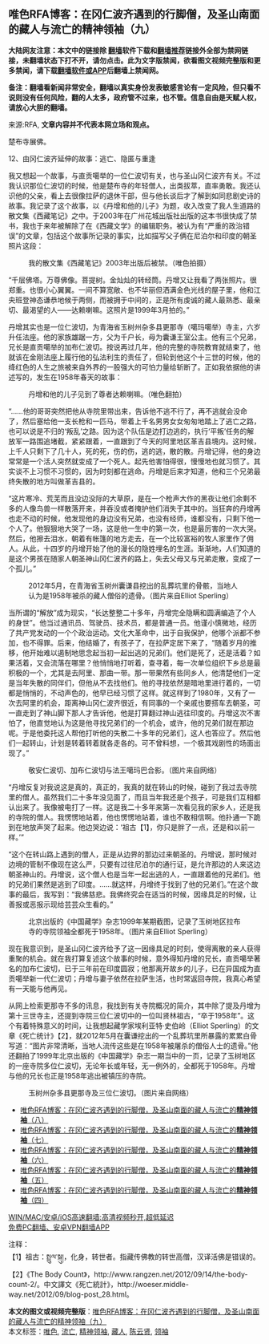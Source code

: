  <h2>唯色RFA博客：在冈仁波齐遇到的行脚僧，及圣山南面的藏人与流亡的精神领袖（九）</h2> <p class="notice"><b>大陆网友注意：本文中的链接除 <a href="https://github.com/bannedbook/fanqiang" >翻墙</a>软件下载和<a href="https://github.com/killgcd/justmysocks/blob/master/README.md">翻墙推荐</a>链接外全部为禁网链接，未翻墙状态下打不开，请勿点击。此为文字版禁闻，欲看图文视频完整版和更多禁闻，请下载<a href="https://github.com/bannedbook/fanqiang">翻墙软件或APP</a>后翻墙上禁闻网。</p><p>备注：翻墙看新闻非常安全，翻墙以真实身份发表敏感言论有一定风险，但只看不说则没有任何风险，翻的人太多，政府管不过来，也不管。信息自由是天赋人权，请放心大胆的翻墙。</b></p>  <div class="entry"> <p>来源:RFA, <strong>文章内容并不代表本网立场和观点。</strong></p> <p>&#26970;&#24067;&#23546;&#23637;&#20315;&#12290;             </p> <p>12&#12289;&#30001;&#20872;&#20161;&#27874;&#40784;&#24310;&#20280;&#30340;&#25925;&#20107;&#65306;&#36867;&#20129;&#12289;&#38544;&#21311;&#19982;&#37325;&#36898;</p>  <p>&#25105;&#21448;&#24819;&#36215;&#19968;&#20010;&#25925;&#20107;&#65292;&#19982;&#30452;&#36129;&#22134;&#20030;&#30340;&#19968;&#20301;&#20161;&#27874;&#20999;&#26377;&#20851;&#65292;&#20063;&#19982;&#22307;&#23665;&#20872;&#20161;&#27874;&#40784;&#26377;&#20851;&#12290;&#19981;&#36807;&#25105;&#35748;&#35782;&#37027;&#20301;&#20161;&#27874;&#20999;&#30340;&#26102;&#20505;&#65292;&#20182;&#26159;&#26970;&#24067;&#23546;&#30340;&#24180;&#36731;&#20711;&#20154;&#65292;&#20986;&#31867;&#25300;&#33795;&#65292;&#30452;&#29575;&#21191;&#25954;&#12290;&#25105;&#36824;&#35748;&#35782;&#20182;&#30340;&#29238;&#20146;&#65292;&#30475;&#19978;&#21435;&#24456;&#20687;&#25289;&#33832;&#30340;&#36864;&#20241;&#24178;&#37096;&#65292;&#20294;&#19982;&#20182;&#38271;&#35848;&#21518;&#25165;&#20102;&#35299;&#21040;&#22914;&#21516;&#24754;&#21095;&#21490;&#35799;&#30340;&#25925;&#20107;&#12290;&#25105;&#35760;&#24405;&#20102;&#36825;&#20010;&#25925;&#20107;&#65292;&#20197;&#12298;&#20025;&#22686;&#21644;&#20182;&#30340;&#20799;&#23376;&#12299;&#20026;&#39064;&#65292;&#25910;&#20837;&#25913;&#21464;&#20102;&#25105;&#20154;&#29983;&#36947;&#36335;&#30340;&#25955;&#25991;&#38598;&#12298;&#35199;&#34255;&#31508;&#35760;&#12299;&#20043;&#20013;&#12290;&#20110;2003&#24180;&#22312;&#24191;&#24030;&#33457;&#22478;&#20986;&#29256;&#31038;&#20986;&#29256;&#30340;&#36825;&#26412;&#20070;&#24456;&#24555;&#25104;&#20102;&#31105;&#20070;&#65292;&#25105;&#20063;&#20110;&#26469;&#24180;&#34987;&#35299;&#38500;&#20102;&#22312;&#12298;&#35199;&#34255;&#25991;&#23398;&#12299;&#30340;&#32534;&#36753;&#32844;&#21153;&#12290;&#34987;&#35748;&#20026;&#26377;&#8220;&#20005;&#37325;&#30340;&#25919;&#27835;&#38169;&#35823;&#8221;&#30340;&#25991;&#31456;&#65292;&#21253;&#25324;&#36825;&#20010;&#25925;&#20107;&#25152;&#35760;&#24405;&#30340;&#20107;&#23454;&#65292;&#27604;&#22914;&#25551;&#20889;&#29238;&#23376;&#20457;&#22312;&#23612;&#27850;&#23572;&#21644;&#21360;&#24230;&#30340;&#26397;&#22307;&#29031;&#29255;&#36825;&#27573;&#65306;</p> <p><figure> <figcaption>&#25105;&#30340;&#25955;&#25991;&#38598;&#12298;&#35199;&#34255;&#31508;&#35760;&#12299;2003&#24180;&#20986;&#29256;&#21518;&#34987;&#31105;&#12290;&#65288;&#21807;&#33394;&#25293;&#25668;&#65289;</figcaption></figure> <p>&#8220;&#21315;&#23618;&#20315;&#22612;&#12290;&#19975;&#23562;&#20315;&#20687;&#12290;&#33769;&#25552;&#26641;&#12290;&#37329;&#28799;&#28799;&#30340;&#36716;&#32463;&#31570;&#12290;&#20025;&#22686;&#21448;&#35753;&#25105;&#30475;&#20102;&#20004;&#24352;&#29031;&#29255;&#12290;&#24456;&#37073;&#37325;&#12290;&#20063;&#24456;&#23567;&#24515;&#32764;&#32764;&#12290;&#19968;&#38388;&#19981;&#31639;&#23485;&#25950;&#12289;&#20063;&#19981;&#21326;&#20029;&#20294;&#27922;&#28385;&#37329;&#33394;&#20809;&#32447;&#30340;&#23627;&#23376;&#37324;&#65292;&#20182;&#21644;&#27743;&#22830;&#29677;&#30331;&#31070;&#24577;&#35878;&#24685;&#22320;&#20505;&#20110;&#20004;&#20391;&#65292;&#32780;&#34987;&#25317;&#20110;&#20013;&#38388;&#30340;&#65292;&#27491;&#26159;&#25152;&#26377;&#34388;&#35802;&#30340;&#34255;&#20154;&#26368;&#29087;&#24713;&#12289;&#26368;&#20146;&#20999;&#12289;&#26368;&#28212;&#26395;&#30340;&#20154;&#8212;&#8212;&#36798;&#36182;&#21895;&#22043;&#12290;&#36825;&#29031;&#29255;&#26159;1999&#24180;3&#26376;&#25293;&#30340;&#12290;&#8221;</p> <p>&#20025;&#22686;&#20854;&#23454;&#20063;&#26159;&#19968;&#20301;&#20161;&#27874;&#20999;&#65292;&#20026;&#38738;&#28023;&#30465;&#29577;&#26641;&#24030;&#26434;&#22810;&#21439;&#26356;&#37027;&#23546;&#65288;&#22134;&#29595;&#22134;&#20030;&#65289;&#23546;&#20027;&#65292;&#20845;&#23681;&#21319;&#20219;&#27861;&#24231;&#12290;&#20182;&#30340;&#23478;&#26063;&#38596;&#36382;&#19968;&#26041;&#65292;&#29238;&#20026;&#21315;&#25143;&#38271;&#65292;&#27597;&#20026;&#22218;&#35878;&#29579;&#23460;&#20844;&#20027;&#12290;&#20182;&#26377;&#19977;&#20010;&#20804;&#24351;&#65292;&#20804;&#38271;&#26159;&#30452;&#36129;&#22134;&#20030;&#30340;&#21152;&#24067;&#20161;&#27874;&#20999;&#12290;&#25353;&#35828;&#20877;&#36807;&#20960;&#24180;&#65292;&#20182;&#30340;&#23436;&#25972;&#30340;&#23546;&#38498;&#25945;&#32946;&#23601;&#32467;&#26463;&#20102;&#65292;&#20182;&#23601;&#35813;&#22312;&#37329;&#21018;&#27861;&#24231;&#19978;&#23653;&#34892;&#20182;&#30340;&#24344;&#27861;&#21033;&#29983;&#30340;&#36131;&#20219;&#20102;&#65292;&#20294;&#36718;&#21040;&#20182;&#36825;&#20010;&#21313;&#19977;&#19990;&#30340;&#26102;&#20505;&#65292;&#20182;&#30340;&#32475;&#32418;&#33394;&#30340;&#20154;&#29983;&#20043;&#26053;&#34987;&#26469;&#33258;&#22806;&#30028;&#30340;&#19968;&#32929;&#24378;&#22823;&#30340;&#21487;&#24597;&#21147;&#37327;&#32473;&#26025;&#26029;&#20102;&#12290;&#27491;&#22914;&#25105;&#20381;&#25454;&#20182;&#30340;&#35762;&#36848;&#20889;&#30340;&#65292;&#21457;&#29983;&#22312;1958&#24180;&#26149;&#22825;&#30340;&#25925;&#20107;&#65306;</p>  <p><figure> <figcaption>&#20025;&#22686;&#21644;&#20182;&#30340;&#20799;&#23376;&#35265;&#21040;&#20102;&#23562;&#32773;&#36798;&#36182;&#21895;&#22043;&#12290;&#65288;&#21807;&#33394;&#32763;&#25293;&#65289;</figcaption></figure> <p>&#8220;&#8230;&#8230;&#20182;&#30340;&#21733;&#21733;&#31361;&#28982;&#25226;&#20182;&#20174;&#23546;&#38498;&#37324;&#24102;&#20986;&#26469;&#65292;&#21578;&#35785;&#20182;&#19981;&#36867;&#19981;&#34892;&#20102;&#65292;&#20877;&#19981;&#36867;&#23601;&#20250;&#27809;&#21629;&#20102;&#65292;&#28982;&#21518;&#22622;&#32473;&#20182;&#19968;&#25903;&#38271;&#26538;&#21644;&#19968;&#21305;&#39532;&#65292;&#24102;&#30528;&#19978;&#21315;&#21517;&#30007;&#30007;&#22899;&#22899;&#21254;&#21254;&#22320;&#36367;&#19978;&#20102;&#36867;&#20129;&#20043;&#36335;&#65292;&#20063;&#21487;&#20197;&#35828;&#26159;&#19981;&#24402;&#30340;&#8216;&#21467;&#20081;&#8217;&#20043;&#36335;&#12290;&#22240;&#20026;&#36825;&#20010;&#38431;&#20237;&#26159;&#36793;&#25171;&#36793;&#36867;&#30340;&#65292;&#25191;&#34892;&#8216;&#24179;&#21467;&#8217;&#20219;&#21153;&#30340;&#35299;&#25918;&#20891;&#19968;&#36335;&#22260;&#36861;&#22581;&#25130;&#65292;&#32039;&#32039;&#36319;&#30528;&#65292;&#19968;&#30452;&#36319;&#21040;&#20102;&#20170;&#22825;&#30340;&#38463;&#37324;&#22320;&#21306;&#38761;&#21513;&#21439;&#22659;&#20869;&#12290;&#36825;&#26102;&#20505;&#65292;&#19978;&#21315;&#20154;&#21482;&#21097;&#19979;&#20102;&#20960;&#21313;&#20154;&#65292;&#27515;&#30340;&#27515;&#65292;&#20260;&#30340;&#20260;&#65292;&#36867;&#30340;&#36867;&#65292;&#25955;&#30340;&#25955;&#12290;&#20025;&#22686;&#35760;&#24471;&#65292;&#20182;&#30340;&#36523;&#36793;&#24120;&#24120;&#26159;&#19968;&#20010;&#27963;&#20154;&#31361;&#28982;&#23601;&#21464;&#25104;&#20102;&#19968;&#20010;&#27515;&#20154;&#12290;&#36215;&#20808;&#20182;&#23475;&#24597;&#24471;&#24456;&#65292;&#24930;&#24930;&#22320;&#20063;&#23601;&#20064;&#24815;&#20102;&#12290;&#20854;&#23454;&#35848;&#19981;&#19978;&#20064;&#24815;&#19981;&#20064;&#24815;&#30340;&#65292;&#22240;&#20026;&#26102;&#21051;&#37117;&#22312;&#36867;&#21629;&#12290;&#20025;&#22686;&#26159;&#21518;&#26469;&#25165;&#30693;&#36947;&#65292;&#20182;&#21644;&#19977;&#20010;&#20804;&#24351;&#26368;&#32456;&#22833;&#25955;&#30340;&#22320;&#26041;&#21483;&#20570;&#38761;&#21513;&#21439;&#30340;&#12290;</p> <p>&#8220;&#36825;&#29255;&#23506;&#20919;&#12289;&#33618;&#33436;&#32780;&#19988;&#27809;&#36793;&#27809;&#38469;&#30340;&#22823;&#33609;&#21407;&#65292;&#26159;&#22312;&#19968;&#20010;&#26538;&#22768;&#22823;&#20316;&#30340;&#40657;&#22812;&#35753;&#20182;&#20204;&#20313;&#21097;&#19981;&#22810;&#30340;&#20154;&#20687;&#40479;&#20861;&#19968;&#26679;&#25955;&#33853;&#24320;&#26469;&#65292;&#24182;&#21534;&#27809;&#25110;&#32773;&#25513;&#25252;&#20182;&#20204;&#28040;&#22833;&#20110;&#20854;&#20013;&#30340;&#12290;&#24403;&#29378;&#22868;&#30340;&#20025;&#22686;&#20877;&#20063;&#36208;&#19981;&#21160;&#30340;&#26102;&#20505;&#65292;&#20182;&#21457;&#29616;&#20182;&#30340;&#36523;&#36793;&#27809;&#26377;&#20804;&#24351;&#65292;&#20063;&#27809;&#26377;&#32463;&#24072;&#65292;&#35841;&#37117;&#27809;&#26377;&#65292;&#21482;&#21097;&#19979;&#20182;&#19968;&#20010;&#20154;&#20102;&#12290;&#20182;&#29408;&#29408;&#22320;&#22823;&#21741;&#20102;&#19968;&#22330;&#65292;&#36825;&#26159;&#20182;&#19968;&#29983;&#20013;&#30340;&#31532;&#19968;&#27425;&#65292;&#20063;&#26159;&#26368;&#21385;&#23475;&#30340;&#19968;&#27425;&#22823;&#21741;&#12290;&#28982;&#21518;&#65292;&#20182;&#25830;&#21435;&#27882;&#27700;&#65292;&#26397;&#30528;&#26377;&#24080;&#31735;&#30340;&#22320;&#26041;&#36208;&#21435;&#65292;&#22312;&#19968;&#20010;&#27604;&#36739;&#23500;&#35029;&#30340;&#29287;&#20154;&#23478;&#37324;&#20316;&#20102;&#20323;&#20154;&#12290;&#20174;&#27492;&#65292;&#21313;&#22235;&#23681;&#30340;&#20025;&#22686;&#24320;&#22987;&#20102;&#20182;&#30340;&#28459;&#38271;&#30340;&#38544;&#22995;&#22475;&#21517;&#30340;&#29983;&#28079;&#12290;&#28176;&#28176;&#22320;&#65292;&#20154;&#20204;&#30693;&#36947;&#30340;&#26159;&#36825;&#20010;&#30007;&#23401;&#22312;&#38543;&#23478;&#20154;&#26397;&#22307;&#31070;&#23665;&#20872;&#20161;&#27874;&#40784;&#30340;&#36335;&#19978;&#65292;&#22833;&#21435;&#29238;&#27597;&#21448;&#19982;&#20804;&#24351;&#36208;&#25955;&#65292;&#21464;&#25104;&#20102;&#19968;&#20010;&#23396;&#20799;&#12290;&#8221;</p> <p><figure> <figcaption>2012&#24180;5&#26376;&#65292;&#22312;&#38738;&#28023;&#30465;&#29577;&#26641;&#24030;&#22218;&#35878;&#21439;&#25366;&#20986;&#30340;&#20081;&#33900;&#22353;&#37324;&#30340;&#39592;&#39608;&#65292;&#24403;&#22320;&#20154;&#35748;&#20026;&#26159;1958&#24180;&#34987;&#26432;&#30340;&#34255;&#20154;&#20711;&#20439;&#30340;&#36951;&#39592;&#12290;&#65288;&#22270;&#29255;&#26469;&#33258;Elliot Sperling&#65289;</figcaption></figure> <p>&#24403;&#25152;&#35859;&#30340;&#8220;&#35299;&#25918;&#8221;&#25104;&#20026;&#29616;&#23454;&#65292;&#8220;&#38271;&#36798;&#25972;&#25972;&#20108;&#21313;&#22810;&#24180;&#65292;&#20025;&#22686;&#23436;&#20840;&#38544;&#30610;&#21644;&#22278;&#28385;&#32534;&#36896;&#20102;&#20010;&#20154;&#30340;&#36523;&#19990;&#8221;&#12290;&#20182;&#24403;&#36807;&#36890;&#35759;&#21592;&#12289;&#39550;&#39542;&#21592;&#12289;&#25216;&#26415;&#21592;&#65292;&#37117;&#26159;&#26222;&#36890;&#19968;&#21592;&#12290;&#20182;&#35880;&#23567;&#24910;&#24494;&#22320;&#65292;&#32463;&#21382;&#20102;&#20849;&#20135;&#20826;&#21457;&#21160;&#30340;&#19968;&#20010;&#20010;&#25919;&#27835;&#36816;&#21160;&#12290;&#25991;&#21270;&#22823;&#38761;&#21629;&#20013;&#65292;&#20986;&#20110;&#33258;&#25105;&#20445;&#25252;&#65292;&#20182;&#21738;&#20010;&#27966;&#37117;&#19981;&#21442;&#21152;&#65292;&#20063;&#19981;&#24471;&#32618;&#12290;&#21518;&#26469;&#65292;&#20182;&#32467;&#23130;&#20102;&#65292;&#26377;&#23401;&#23376;&#20102;&#65292;&#22312;&#25289;&#33832;&#23450;&#23621;&#19979;&#26469;&#20102;&#65292;&#8220;&#38543;&#30528;&#23681;&#26376;&#30340;&#25512;&#31227;&#65292;&#20182;&#24320;&#22987;&#38590;&#20197;&#36943;&#21046;&#22320;&#24605;&#24565;&#36215;&#24403;&#21021;&#19968;&#36215;&#20986;&#36867;&#30340;&#20804;&#24351;&#20204;&#12290;&#20182;&#20204;&#26159;&#27515;&#20102;&#65292;&#36824;&#26159;&#27963;&#30528;&#65311;&#22914;&#26524;&#27963;&#30528;&#65292;&#21448;&#20250;&#27969;&#33853;&#22312;&#21738;&#37324;&#65311;&#20182;&#24708;&#24708;&#22320;&#25171;&#21548;&#30528;&#65292;&#26597;&#23547;&#30528;&#65292;&#27599;&#19968;&#27425;&#21333;&#20301;&#32452;&#32455;&#19979;&#20065;&#24635;&#26159;&#26368;&#31215;&#26497;&#30340;&#19968;&#20010;&#65292;&#23588;&#20854;&#26159;&#21435;&#38463;&#37324;&#12289;&#37027;&#26354;&#19968;&#24102;&#12290;&#37027;&#19968;&#24102;&#26524;&#28982;&#26377;&#20123;&#21516;&#20065;&#20154;&#65292;&#20182;&#28165;&#26970;&#20182;&#20204;&#19968;&#23450;&#26159;&#24403;&#24180;&#22833;&#25955;&#30340;&#21516;&#20276;&#20204;&#65292;&#20294;&#20182;&#20174;&#19981;&#21435;&#25214;&#20182;&#20204;&#12290;&#20182;&#30340;&#23547;&#25214;&#20381;&#28982;&#26159;&#26263;&#22320;&#37324;&#36827;&#34892;&#30528;&#30340;&#65292;&#19968;&#20999;&#37117;&#26159;&#24708;&#24708;&#30340;&#65292;&#19981;&#21160;&#22768;&#33394;&#30340;&#65292;&#20182;&#26089;&#24050;&#32463;&#20064;&#24815;&#20102;&#36825;&#26679;&#12290;&#23601;&#36825;&#26679;&#21040;&#20102;1980&#24180;&#65292;&#21448;&#26377;&#20102;&#19968;&#27425;&#21435;&#38463;&#37324;&#30340;&#26426;&#20250;&#65292;&#36317;&#31163;&#31070;&#23665;&#20872;&#20161;&#27874;&#40784;&#24456;&#36817;&#65292;&#26377;&#21516;&#20107;&#30340;&#19968;&#20010;&#20146;&#25114;&#20063;&#35201;&#25645;&#36710;&#21435;&#26397;&#22307;&#65292;&#21487;&#19968;&#30452;&#36208;&#21040;&#20102;&#31070;&#23665;&#33050;&#19979;&#37027;&#20154;&#25165;&#21578;&#35785;&#20182;&#65292;&#20182;&#26159;&#25171;&#31639;&#32763;&#36807;&#31070;&#23665;&#36867;&#24448;&#21360;&#24230;&#30340;&#12290;&#20025;&#22686;&#36825;&#27425;&#19981;&#23475;&#24597;&#20102;&#65292;&#20182;&#30452;&#35273;&#22320;&#35748;&#20026;&#36825;&#26159;&#20182;&#23547;&#25214;&#20804;&#24351;&#20204;&#30340;&#19968;&#20010;&#26426;&#20250;&#65292;&#25110;&#35768;&#65292;&#20182;&#30340;&#20804;&#24351;&#20204;&#23601;&#22312;&#37027;&#36793;&#21602;&#12290;&#20110;&#26159;&#20182;&#22996;&#25176;&#36825;&#20154;&#24110;&#20182;&#25171;&#21548;&#20182;&#30340;&#22833;&#25955;&#20108;&#21313;&#22810;&#24180;&#30340;&#20804;&#24351;&#20204;&#65292;&#36825;&#20154;&#20063;&#31572;&#24212;&#20102;&#12290;&#28982;&#21518;&#20182;&#20204;&#19968;&#36215;&#36716;&#23665;&#65292;&#35745;&#21010;&#26159;&#36716;&#30528;&#36716;&#30528;&#23601;&#21508;&#36208;&#21508;&#30340;&#12290;&#21487;&#19981;&#26366;&#26009;&#24819;&#65292;&#19968;&#20010;&#26497;&#20854;&#25103;&#21095;&#24615;&#30340;&#22330;&#38754;&#20986;&#29616;&#20102;&#12290;&#8221;</p>  <p><figure> <figcaption>&#25964;&#23433;&#20161;&#27874;&#20999;&#12289;&#21152;&#24067;&#20161;&#27874;&#20999;&#19982;&#27861;&#29579;&#22134;&#29595;&#24052;&#21512;&#24433;&#12290;&#65288;&#22270;&#29255;&#26469;&#33258;&#32593;&#32476;&#65289;</figcaption></figure> <p>&#8220;&#20025;&#22686;&#21453;&#22797;&#23545;&#25105;&#35828;&#36825;&#26159;&#30495;&#30340;&#65292;&#30495;&#27491;&#30340;&#65292;&#25105;&#30495;&#30340;&#23601;&#22312;&#36716;&#23665;&#30340;&#26102;&#20505;&#65292;&#30896;&#21040;&#20102;&#25105;&#36807;&#21435;&#23546;&#38498;&#37324;&#30340;&#20711;&#20154;&#12290;&#34429;&#28982;&#25105;&#20204;&#20108;&#21313;&#22810;&#24180;&#27809;&#35265;&#38754;&#20102;&#65292;&#32780;&#19988;&#24403;&#24180;&#25105;&#36824;&#26159;&#20010;&#23401;&#23376;&#65292;&#21487;&#26159;&#25105;&#20204;&#20114;&#30456;&#37117;&#35748;&#20986;&#26469;&#20102;&#12290;&#25105;&#20687;&#34987;&#30005;&#25171;&#20102;&#19968;&#26679;&#12290;&#36825;&#26159;&#25105;&#20108;&#21313;&#22810;&#24180;&#26469;&#31532;&#19968;&#27425;&#30475;&#35265;&#25105;&#30340;&#23478;&#20065;&#20154;&#65292;&#36824;&#26159;&#25105;&#30340;&#23546;&#38498;&#30340;&#20711;&#20154;&#12290;&#25105;&#24867;&#24867;&#22320;&#31449;&#30528;&#65292;&#20182;&#20063;&#24867;&#24867;&#22320;&#31449;&#30528;&#65292;&#35841;&#20063;&#19981;&#25954;&#30456;&#20449;&#21834;&#12290;&#20182;&#25169;&#36890;&#19968;&#19979;&#36330;&#21040;&#22312;&#22320;&#25918;&#22768;&#21741;&#20102;&#36215;&#26469;&#12290;&#20182;&#36793;&#21741;&#36793;&#35828;&#65306;&#8216;&#31062;&#21476;&#12304;1&#12305;&#65292;&#20320;&#21482;&#26159;&#32982;&#20102;&#19968;&#28857;&#65292;&#36824;&#26159;&#21644;&#20197;&#21069;&#19968;&#26679;&#12290;&#8217;&#8221;</p> <p>&#8220;&#36825;&#20010;&#22312;&#36716;&#23665;&#36335;&#19978;&#36935;&#21040;&#30340;&#20711;&#20154;&#65292;&#27491;&#26159;&#20174;&#36793;&#30028;&#30340;&#37027;&#36793;&#36807;&#26469;&#26397;&#22307;&#30340;&#12290;&#20025;&#22686;&#35828;&#65292;&#37027;&#26102;&#20505;&#23545;&#36793;&#22659;&#30340;&#31649;&#21046;&#19981;&#20687;&#29616;&#22312;&#36825;&#20040;&#20005;&#65292;&#21482;&#35201;&#26377;&#36807;&#24448;&#23612;&#27850;&#23572;&#30340;&#36890;&#34892;&#35777;&#65292;&#26159;&#20801;&#35768;&#37027;&#36793;&#30340;&#20154;&#26469;&#36825;&#36793;&#26397;&#22307;&#31070;&#23665;&#30340;&#12290;&#20025;&#22686;&#35828;&#65292;&#36825;&#20010;&#20711;&#20154;&#20063;&#26159;&#24403;&#24180;&#19968;&#36215;&#20986;&#36867;&#30340;&#20154;&#65292;&#19968;&#30452;&#36319;&#30528;&#20182;&#30340;&#20804;&#24351;&#20204;&#12290;&#20182;&#30340;&#20804;&#24351;&#20204;&#26524;&#28982;&#26159;&#36867;&#21040;&#20102;&#21360;&#24230;&#12290;&#8230;&#8230;&#23601;&#36825;&#26679;&#65292;&#20025;&#22686;&#32456;&#20110;&#25214;&#21040;&#20102;&#20182;&#30340;&#20804;&#24351;&#20204;&#12290;&#8221;&#22312;&#36825;&#20010;&#25925;&#20107;&#30340;&#26368;&#21518;&#65292;&#25105;&#20889;&#21040;&#65306;&#8220;&#25105;&#20315;&#24904;&#24754;&#12290;&#25105;&#20315;&#32456;&#31350;&#20250;&#22312;&#36866;&#24403;&#30340;&#26102;&#20505;&#65292;&#22240;&#32536;&#20855;&#36275;&#30340;&#26102;&#20505;&#65292;&#35753;&#21892;&#25253;&#25110;&#24694;&#25253;&#31034;&#29616;&#32473;&#33464;&#33464;&#20247;&#29983;&#30475;&#30340;&#12290;&#8221;</p> <figure> <figcaption>&#21271;&#20140;&#20986;&#29256;&#30340;&#12298;&#20013;&#22269;&#34255;&#23398;&#12299;&#26434;&#24535;1999&#24180;&#26576;&#26399;&#25130;&#22270;&#65292;&#35760;&#24405;&#20102;&#29577;&#26641;&#22320;&#21306;&#25289;&#24067;&#23546;&#30340;&#23546;&#38498;&#39046;&#34966;&#20840;&#37117;&#27515;&#20110;1958&#24180;&#12290;&#65288;&#22270;&#29255;&#26469;&#33258;Elliot Sperling&#65289;</figcaption></figure> <p>&#29616;&#22312;&#25105;&#24847;&#35782;&#21040;&#65292;&#26159;&#22307;&#23665;&#20872;&#20161;&#27874;&#40784;&#32473;&#20104;&#20102;&#36825;&#19968;&#22240;&#32536;&#20855;&#36275;&#30340;&#26102;&#21051;&#65292;&#20351;&#24471;&#31163;&#25955;&#30340;&#20146;&#20154;&#33719;&#24471;&#37325;&#32858;&#30340;&#26426;&#20250;&#12290;&#23601;&#22312;&#25105;&#25171;&#31639;&#22797;&#36848;&#36825;&#20010;&#25925;&#20107;&#30340;&#26102;&#20505;&#65292;&#24847;&#22806;&#24471;&#30693;&#20025;&#22686;&#30340;&#20804;&#38271;&#65292;&#30452;&#36129;&#22134;&#20030;&#33879;&#21517;&#30340;&#21152;&#24067;&#20161;&#27874;&#20999;&#65292;&#24050;&#20110;&#19977;&#24180;&#21069;&#22312;&#21360;&#24230;&#22278;&#23490;&#65307;&#20182;&#37027;&#31163;&#24320;&#25925;&#20065;&#30340;&#20799;&#23376;&#65292;&#24050;&#22312;&#24322;&#22269;&#25104;&#20026;&#30452;&#36129;&#22134;&#20030;&#26032;&#19968;&#20195;&#20161;&#27874;&#20999;&#65307;&#20025;&#22686;&#19982;&#22971;&#23376;&#20381;&#28982;&#22312;&#25289;&#33832;&#29983;&#27963;&#65292;&#20063;&#26102;&#24120;&#36820;&#22238;&#23546;&#38498;&#65292;&#25105;&#30495;&#24515;&#24076;&#26395;&#26377;&#19968;&#22825;&#33021;&#19982;&#20182;&#20877;&#35265;&#12290;</p>  <p>&#20174;&#32593;&#19978;&#26816;&#32034;&#26356;&#37027;&#23546;&#19981;&#22810;&#30340;&#35759;&#24687;&#65292;&#25105;&#25214;&#21040;&#26377;&#20851;&#23546;&#38498;&#27010;&#20917;&#30340;&#31616;&#20171;&#65292;&#20854;&#20013;&#38500;&#20102;&#25552;&#21450;&#20025;&#22686;&#20026;&#31532;&#21313;&#19977;&#19990;&#23546;&#20027;&#65292;&#36824;&#25552;&#21040;&#23546;&#38498;&#19977;&#20301;&#20161;&#27874;&#20999;&#20013;&#30340;&#19968;&#20301;&#21483;&#36132;&#26519;&#31062;&#21476;&#65292;&#8220;&#21330;&#20110;1958&#24180;&#8221;&#12290;&#36825;&#20010;&#26377;&#30528;&#29305;&#27530;&#24847;&#20041;&#30340;&#26102;&#38388;&#65292;&#35753;&#25105;&#24819;&#36215;&#34255;&#23398;&#23478;&#22467;&#21033;&#20122;&#29305;&#183;&#21490;&#20271;&#23725;&#65288;Elliot Sperling&#65289;&#30340;&#25991;&#31456;&#12298;&#27515;&#20129;&#32479;&#35745;&#12299;&#12304;2&#12305;&#65292;&#23601;2012&#24180;5&#26376;&#22312;&#22218;&#35878;&#25366;&#20986;&#30340;&#19968;&#20010;&#20081;&#33900;&#22353;&#37324;&#25152;&#26292;&#38706;&#30340;&#32047;&#32047;&#30333;&#39592;&#20889;&#36947;&#65306;&#8220;&#22270;&#29255;&#38750;&#24120;&#28165;&#26224;&#65292;&#24403;&#22320;&#20154;&#27969;&#20256;&#36825;&#20123;&#26159;&#22312;1958&#24180;&#34987;&#23648;&#26432;&#30340;&#20711;&#20439;&#20154;&#22763;&#30340;&#36951;&#39592;&#12290;&#8221;&#20182;&#36824;&#32763;&#25293;&#20102;1999&#24180;&#21271;&#20140;&#20986;&#29256;&#30340;&#12298;&#20013;&#22269;&#34255;&#23398;&#12299;&#26434;&#24535;&#19968;&#26399;&#24403;&#20013;&#30340;&#19968;&#39029;&#65292;&#35760;&#24405;&#20102;&#29577;&#26641;&#22320;&#21306;&#30340;&#19968;&#24231;&#23546;&#38498;&#22810;&#20301;&#20161;&#27874;&#20999;&#65292;&#26080;&#35770;&#24180;&#38271;&#25110;&#24180;&#36731;&#65292;&#26080;&#19968;&#20363;&#22806;&#30340;&#65292;&#20840;&#37117;&#27515;&#20110;1958&#24180;&#12290;&#20025;&#22686;&#19982;&#20182;&#30340;&#20804;&#38271;&#20063;&#27491;&#26159;1958&#24180;&#36867;&#20986;&#34987;&#38215;&#21387;&#30340;&#23546;&#38498;&#12290;</p> <p><figure> <figcaption>&#29577;&#26641;&#24030;&#26434;&#22810;&#21439;&#26356;&#37027;&#23546;&#21450;&#19977;&#20301;&#20161;&#27874;&#20999;&#12290;&#65288;&#22270;&#29255;&#26469;&#33258;&#32593;&#32476;&#65289;</figcaption></figure> <ul class='op-related-articles' title='相关阅读'> <li><a href='https://www.bannedbook.org/bnews/comments/20210422/1531698.html' target='_blank'>唯色RFA博客：在冈仁波齐遇到的行脚僧，及圣山南面的藏人与流亡的<b>精神领袖</b>（八）</a></li> <li><a href='https://www.bannedbook.org/bnews/comments/20210410/1523057.html' target='_blank'>唯色RFA博客：在冈仁波齐遇到的行脚僧，及圣山南面的藏人与流亡的<b>精神领袖</b>（七）</a></li> <li><a href='https://www.bannedbook.org/bnews/comments/20210325/1512030.html' target='_blank'>唯色RFA博客：在冈仁波齐遇到的行脚僧，及圣山南面的藏人与流亡的<b>精神领袖</b>（六）</a></li> <li><a href='https://www.bannedbook.org/bnews/comments/20210306/1499337.html' target='_blank'>唯色RFA博客：在冈仁波齐遇到的行脚僧，及圣山南面的藏人与流亡的<b>精神领袖</b>（五）</a></li> <li><a href='https://www.bannedbook.org/bnews/comments/20210219/1489793.html' target='_blank'>唯色RFA博客：在冈仁波齐遇到的行脚僧，及圣山南面的藏人与流亡的<b>精神领袖</b>（四）</a></li> </ul> <p class="texttj"> <a href="https://github.com/bannedbook/fanqiang/wiki/V2ray%E6%9C%BA%E5%9C%BA" target="_blank">WIN/MAC/安卓/iOS高速翻墙:高清视频秒开,超低延迟</a><br/> <a href="https://github.com/bannedbook/fanqiang/wiki/%E7%A6%81%E9%97%BB%E7%BD%91%E5%AE%89%E5%8D%93%E7%BF%BB%E5%A2%99%E6%96%B0%E9%97%BBAPP" target="_blank">免费PC翻墙、安卓VPN翻墙APP</a></p><div id="archive-pix-1" class="banner-ads"> <!-- AuctionX Display platform tag START --> <div id="26318x728x90x621x_ADSLOT1" clicktrack="%%CLICK_URL_ESC%%"></div> <!-- AuctionX Display platform tag END --> </div> <div id="archive-pix-2" class="banner-ads"> <!-- AuctionX Display platform tag START --> <div id="26315x300x250x621x_ADSLOT1" clicktrack="%%CLICK_URL_ESC%%"></div> <!-- AuctionX Display platform tag END --> </div><p>&#27880;&#37322;&#65306;<br />&#12304;1&#12305;&#31062;&#21476;&#65306;&#3942;&#4004;&#4018;&#3956;&#3939;&#3851;&#3942;&#3984;&#3956;&#3853;&#65292;&#21270;&#36523;&#65292;&#36716;&#19990;&#32773;&#12290;&#25351;&#34255;&#20256;&#20315;&#25945;&#30340;&#36716;&#19990;&#39640;&#20711;&#65292;&#27721;&#35793;&#27963;&#20315;&#26159;&#38169;&#35823;&#30340;&#12290;<br />&#12304;2&#12305;&#12298;The Body Count&#12299;&#65292;http://www.rangzen.net/2012/09/14/the-body-count-2/&#12290;&#20013;&#25991;&#35695;&#25991;&#12298;&#27515;&#20129;&#32113;&#35336;&#12299;&#65292;http://woeser.middle-way.net/2012/09/blog-post_28.html&#12290;</p><a name='sharetosocial'></a>       <div><b>本文的图文或视频完整版</b>：<a href='https://www.bannedbook.org/bnews/comments/20210507/1541804.html'>唯色RFA博客：在冈仁波齐遇到的行脚僧，及圣山南面的藏人与流亡的精神领袖（九）</a></div>  </div><!--END ENTRY--> <div class="postfooter"> <div>本文标签：<a href="https://www.bannedbook.org/bnews/tag/%E5%94%AF%E8%89%B2/" rel="tag">唯色</a>, <a href="https://www.bannedbook.org/bnews/tag/%E6%B5%81%E4%BA%A1/" rel="tag">流亡</a>, <a href="https://www.bannedbook.org/bnews/tag/%e7%b2%be%e7%a5%9e%e9%a2%86%e8%a2%96/" rel="tag">精神领袖</a>, <a href="https://www.bannedbook.org/bnews/tag/%e8%97%8f%e4%ba%ba/" rel="tag">藏人</a>, <a href="https://www.bannedbook.org/bnews/tag/%e9%99%88%e4%ba%91%e8%b4%a4/" rel="tag">陈云贤</a>, <a href="https://www.bannedbook.org/bnews/tag/%E9%A2%86%E8%A2%96/" rel="tag">领袖</a></div>  </div><!--END POSTFOOTER--> 